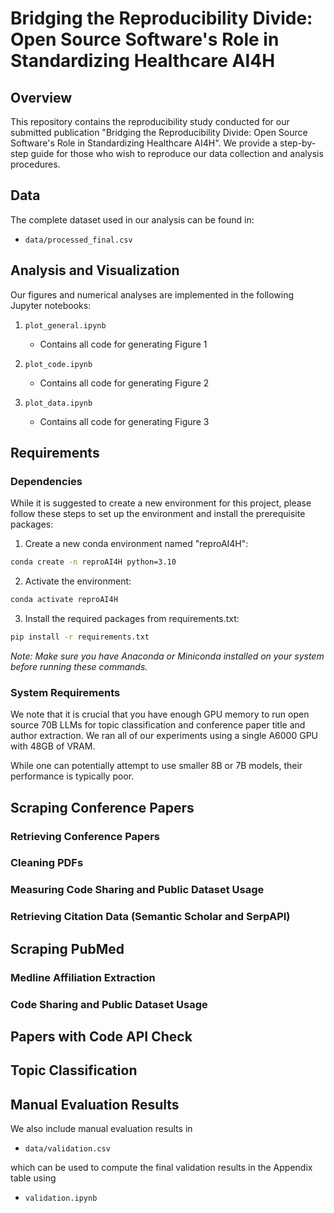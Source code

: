 # Bridging the Reproducibility Divide: Open Source Software's Role in Standardizing Healthcare AI4H

## Overview
This repository contains the reproducibility study conducted for our submitted publication "Bridging the Reproducibility Divide: Open Source Software's Role in Standardizing Healthcare AI4H". We provide a step-by-step guide for those who wish to reproduce our data collection and analysis procedures.

## Data
The complete dataset used in our analysis can be found in:
- `data/processed_final.csv`

## Analysis and Visualization
Our figures and numerical analyses are implemented in the following Jupyter notebooks:

1. `plot_general.ipynb`
   - Contains all code for generating Figure 1

2. `plot_code.ipynb`
   - Contains all code for generating Figure 2

3. `plot_data.ipynb`
   - Contains all code for generating Figure 3

## Requirements

### Dependencies
While it is suggested to create a new environment for this project, please follow these steps to set up the environment and install the prerequisite packages:

1. Create a new conda environment named "reproAI4H":
```bash
conda create -n reproAI4H python=3.10
```

2. Activate the environment:
```bash
conda activate reproAI4H
```

3. Install the required packages from requirements.txt:
```bash
pip install -r requirements.txt
```

*Note: Make sure you have Anaconda or Miniconda installed on your system before running these commands.*

### System Requirements
We note that it is crucial that you have enough GPU memory to run open source 70B LLMs for topic classification and conference paper title and author extraction. We ran all of our experiments using a single A6000 GPU with 48GB of VRAM. 

While one can potentially attempt to use smaller 8B or 7B models, their performance is typically poor.

## Scraping Conference Papers


### Retrieving Conference Papers


### Cleaning PDFs

### Measuring Code Sharing and Public Dataset Usage



### Retrieving Citation Data (Semantic Scholar and SerpAPI)



## Scraping PubMed

### Medline Affiliation Extraction 


### Code Sharing and Public Dataset Usage


## Papers with Code API Check

## Topic Classification


## Manual Evaluation Results
We also include manual evaluation results in 
- `data/validation.csv`
  
which can be used to compute the final validation results in the Appendix table using
- `validation.ipynb`

